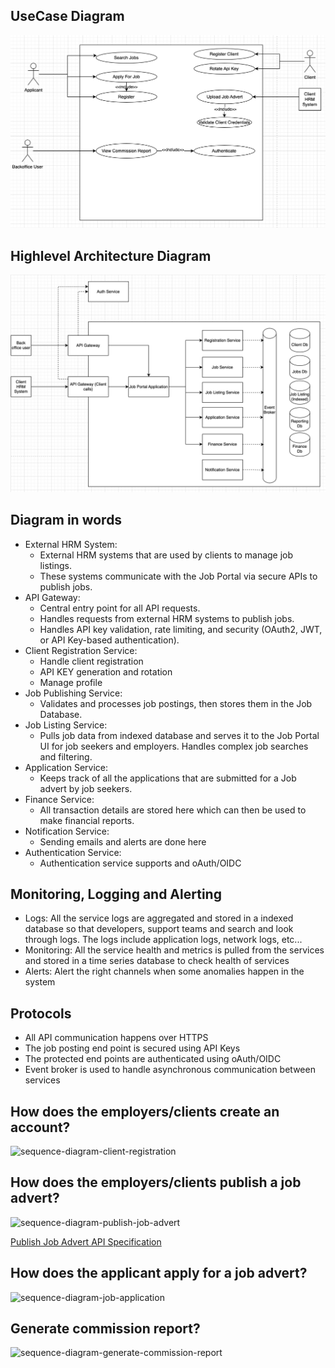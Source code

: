 ## UseCase Diagram
![usecase-diagram](./resources/usecase-diagram.png)

## Highlevel Architecture Diagram
![architecture-diagram](./resources/backend-architecture-diagram.png)

## Diagram in words
- External HRM System: 
    - External HRM systems that are used by clients to manage job listings.
    - These systems communicate with the Job Portal via secure APIs to publish jobs.
- API Gateway: 
    - Central entry point for all API requests.
    - Handles requests from external HRM systems to publish jobs.
    - Handles API key validation, rate limiting, and security (OAuth2, JWT, or API Key-based authentication).
- Client Registration Service:
    - Handle client registration
    - API KEY generation and rotation
    - Manage profile
- Job Publishing Service: 
    - Validates and processes job postings, then stores them in the Job Database.
- Job Listing Service: 
    - Pulls job data from indexed database and serves it to the Job Portal UI for job seekers and employers. Handles complex job searches and filtering.
- Application Service: 
    - Keeps track of all the applications that are submitted for a Job advert by job seekers.
- Finance Service: 
    - All transaction details are stored here which can then be used to make financial reports.
- Notification Service: 
    - Sending emails and alerts are done here
- Authentication Service:
    - Authentication service supports and oAuth/OIDC

## Monitoring, Logging and Alerting
- Logs: All the service logs are aggregated and stored in a indexed database so that developers, support teams and search and look through logs. The logs include application logs, network logs, etc...
- Monitoring: All the service health and metrics is pulled from the services and stored in a time series database to check health of services
- Alerts: Alert the right channels when some anomalies happen in the system

## Protocols
- All API communication happens over HTTPS
- The job posting end point is secured using API Keys
- The protected end points are authenticated using oAuth/OIDC
- Event broker is used to handle asynchronous communication between services

## How does the employers/clients create an account?
![sequence-diagram-client-registration](./client-registration-service/client-registration.png)

## How does the employers/clients publish a job advert?
![sequence-diagram-publish-job-advert](./job_publish-service/publish-job.png)

[Publish Job Advert API Specification](./job_publish-service/README.md)

## How does the applicant apply for a job advert?
![sequence-diagram-job-application](./application-service/job-application.png)

## Generate commission report?
![sequence-diagram-generate-commission-report](./financial-service/commission-report.png)


